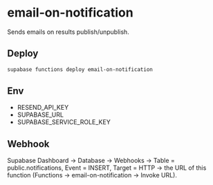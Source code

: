 # email-on-notification

Sends emails on results publish/unpublish.

## Deploy

```bash
supabase functions deploy email-on-notification
```

## Env

- RESEND_API_KEY
- SUPABASE_URL
- SUPABASE_SERVICE_ROLE_KEY

## Webhook

Supabase Dashboard → Database → Webhooks → Table = public.notifications, Event = INSERT, Target = HTTP → the URL of this function (Functions → email-on-notification → Invoke URL).
